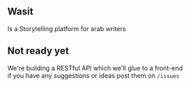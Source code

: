 ## Wasit
Is a Storytelling platform for arab writers

## Not ready yet
We're building a RESTful API which we'll glue to a front-end  
if you have any suggestions or ideas post them on `/issues`